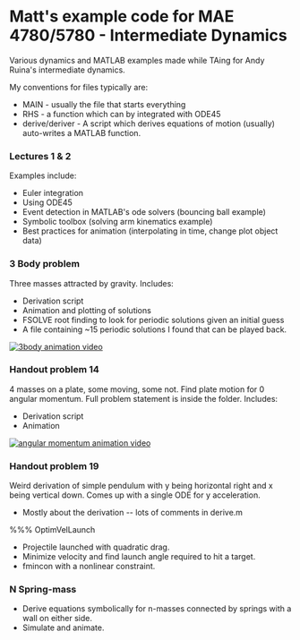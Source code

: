 # Matt's example code for MAE 4780/5780 - Intermediate Dynamics
Various dynamics and MATLAB examples made while TAing for Andy Ruina's intermediate dynamics.

My conventions for files typically are:

* MAIN - usually the file that starts everything
* RHS - a function which can by integrated with ODE45
* derive/deriver - A script which derives equations of motion (usually) auto-writes a MATLAB function.

### Lectures 1 & 2
Examples include:
* Euler integration
* Using ODE45
* Event detection in MATLAB's ode solvers (bouncing ball example)
* Symbolic toolbox (solving arm kinematics example)
* Best practices for animation (interpolating in time, change plot object data)

### 3 Body problem
Three masses attracted by gravity. Includes:
* Derivation script
* Animation and plotting of solutions
* FSOLVE root finding to look for periodic solutions given an initial guess
* A file containing ~15 periodic solutions I found that can be played back.   

[![3body animation video](https://img.youtube.com/vi/8_RRZcqBEAc/0.jpg)](https://www.youtube.com/watch?v=8_RRZcqBEAc)

### Handout problem 14
4 masses on a plate, some moving, some not. Find plate motion for 0 angular momentum.
Full problem statement is inside the folder. Includes:
* Derivation script
* Animation   

[![angular momentum animation video](https://img.youtube.com/vi/f4t5e0GKEBk/0.jpg)](https://www.youtube.com/watch?v=f4t5e0GKEBk)

### Handout problem 19
Weird derivation of simple pendulum with y being horizontal right and x being vertical down. Comes up with a single ODE for y acceleration.
* Mostly about the derivation -- lots of comments in derive.m

%%% OptimVelLaunch
* Projectile launched with quadratic drag.
* Minimize velocity and find launch angle required to hit a target.
* fmincon with a nonlinear constraint.

### N Spring-mass
* Derive equations symbolically for n-masses connected by springs with a wall on either side.
* Simulate and animate.